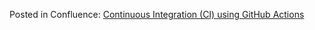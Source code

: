 Posted in Confluence: [Continuous Integration (CI) using GitHub Actions](https://vfs.atlassian.net/wiki/spaces/OT/pages/1474593880/Continuous+Integration+CI+using+GitHub+Actions)
